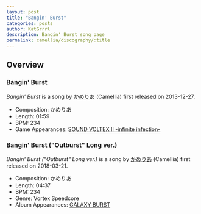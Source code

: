 ```yaml
---
layout: post
title: "Bangin' Burst"
categories: posts
author: KatGrrrl
description: Bangin' Burst song page
permalink: camellia/discography/:title
---
```


## Overview

### Bangin' Burst

*Bangin' Burst* is a song by [かめりあ](/camellia) (Camellia) first released on 2013-12-27.

* Composition: かめりあ
* Length: 01:59
* BPM: 234
* Game Appearances: [SOUND VOLTEX II -infinite infection-](https://remywiki.com/AC_SDVX_II)

### Bangin' Burst ("Outburst" Long ver.)

*Bangin' Burst ("Outburst" Long ver.)* is a song by [かめりあ](/camellia) (Camellia) first released on 2018-03-21.

* Composition: かめりあ
* Length: 04:37
* BPM: 234
* Genre: Vortex Speedcore
* Album Appearances: [GALAXY BURST](/camellia/albums/GALAXY-BURST)
